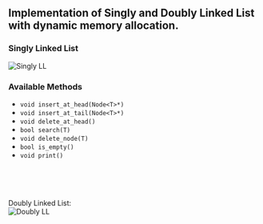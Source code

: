 ## Implementation of Singly and Doubly Linked List with dynamic memory allocation.

### Singly Linked List
<img src="https://cdn.softwaretestinghelp.com/wp-content/qa/uploads/2019/06/structure-of-a-singly-linked-list.png" alt="Singly LL" />

### Available Methods
- `void insert_at_head(Node<T>*)`
- `void insert_at_tail(Node<T>*)`
- `void delete_at_head()`
- `bool search(T)`
- `void delete_node(T)`
- `bool is_empty()`
- `void print()`

<br/>
<br/>
<br/>

Doubly Linked List:<br/>
<img src="https://cdn.softwaretestinghelp.com/wp-content/qa/uploads/2019/06/A-basic-layout-of-the-doubly-linked-list.png" alt="Doubly LL" />


